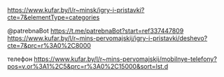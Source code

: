 https://www.kufar.by/l/r~minsk/igry-i-pristavki?cte=7&elementType=categories

@patrebnaBot
https://t.me/patrebnaBot?start=ref337447809
https://www.kufar.by/l/r~mins-pervomajskij/igry-i-pristavki/deshevo?cte=7&prc=r%3A0%2C8000


телефон
https://www.kufar.by/l/r~mins-pervomajskij/mobilnye-telefony?pos=v.or%3A1%2C5&prc=r%3A0%2C15000&sort=lst.d